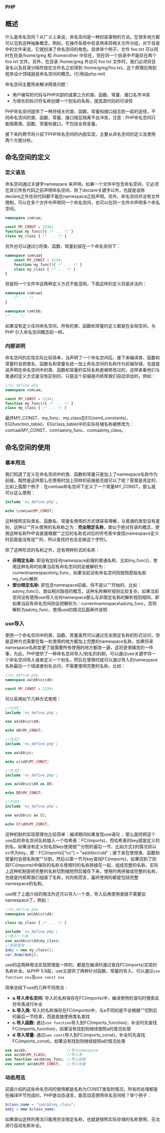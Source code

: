 ### PHP
##  概述
什么是命名空间？从广义上来说，命名空间是一种封装事物的方法。在很多地方都可以见到这种抽象概念。例如，在操作系统中目录用来将相关文件分组，对于目录中的文件来说，它就扮演了命名空间的角色。具体举个例子，文件 foo.txt 可以同时在目录/home/greg 和 /home/other 中存在，但在同一个目录中不能存在两个 foo.txt 文件。另外，在目录 /home/greg 外访问 foo.txt 文件时，我们必须将目录名以及目录分隔符放在文件名之前得到 /home/greg/foo.txt。这个原理应用到程序设计领域就是命名空间的概念。(引用自php.net)

命名空间主要用来解决两类问题：
* 用户编写的代码与PHP内部的或第三方的类、函数、常量、接口名字冲突
* 为很长的标识符名称创建一个别名的名称，提高源代码的可读性

PHP命名空间提供了一种将相关的类、函数、常量和接口组合到一起的途径，不同命名空间的类、函数、常量、接口相互隔离不会冲突，注意：PHP命名空间只能隔离类、函数、常量和接口，不包括全局变量。

接下来的两节将介绍下PHP命名空间的内部实现，主要从命名空间的定义及使用两个方面分析。

## 命名空间的定义
### 定义语法
命名空间通过关键字namespace 来声明，如果一个文件中包含命名空间，它必须在其它所有代码之前声明命名空间，除了declare关键字以外，也就是说除declare之外任何代码都不能在namespace之前声明。另外，命名空间并没有文件限制，可以在多个文件中声明同一个命名空间，也可以在同一文件中声明多个命名空间。
```php
namespace com\aa;

const MY_CONST = 1234;
function my_func(){ /* ... */ }
class my_class { /* ... */ }
```
另外也可以通过{}将类、函数、常量封装在一个命名空间下：
```php
namespace com\aa{
    const MY_CONST = 1234;
    function my_func(){ /* ... */ }
    class my_class { /* ... */ }
}
```
但是同一个文件中这两种定义方式不能混用，下面这样的定义将是非法的：
```php
namespace com\aa{
    /* ... */
}

namespace com\bb;
/* ... */
```
如果没有定义任何命名空间，所有的类、函数和常量的定义都是在全局空间，与 PHP 引入命名空间概念前一样。

### 内部说明
命名空间的实现实际比较简单，当声明了一个命名空间后，接下来编译类、函数和常量时会把类名、函数名和常量名统一加上命名空间的名称作为前缀存储，也就是说声明在命名空间中的类、函数和常量的实际名称是被修改过的，这样来看他们与普通的定义方式是没有区别的，只是这个前缀是内核帮我们自动添加的，例如：
```php
//ns_define.php
namespace com\aa;

const MY_CONST = 1234;
function my_func(){ /* ... */ }
class my_class { /* ... */ }
```
最终MY_CONST、my_func、my_class在EG(zend_constants)、EG(function_table)、EG(class_table)中的实际存储名称被修改为：com\aa\MY_CONST、com\aa\my_func、com\aa\my_class。

## 命名空间的使用
### 基本用法
我们知道了定义在命名空间中的类、函数和常量只是加上了namespace名称作为前缀，既然是这样那么在使用时加上同样的前缀是否就可以了呢？答案是肯定的，比如上面那个例子：在com\aa命名空间下定义了一个常量MY_CONST，那么就可以这么使用：
```php
include 'ns_define.php';

echo \com\aa\MY_CONST;
```
这种按照实际类名、函数名、常量名使用的方式很容易理解，与普通的类型没有差别，这种以"\"开头使用的名称称之为：**完全限定名称**，类似于绝对目录的概念，使用这种名称PHP会直接根据"\"之后的名称去对应的符号表中查找(namespace定义时前面是没有加"\"的，所以查找时也会去掉这个字符)。

除了这种形式的名称之外，还有两种形式的名称：
* __非限定名称:__ 即没有加任何namespace前缀的普通名称，比如my_func()，使用这种名称时如果当前有命名空间则会被解析为：currentnamespace\my_func，如果当前没有命名空间则按照原始名称my_func解析
* __部分限定名称:__ 即包含namespace前缀，但不是以"\"开始的，比如：aa\my_func()，类似相对路径的概念，这种名称解析规则比较复杂，如果当前空间没有使用use导入任何namespace那么与非限定名称的解析规则相同，即如果当前有命名空间则会把解析为：currentnamespace\aa\my_func，否则解析为aa\my_func，使用use的情况后面再作说明

### use导入
使用一个命名空间中的类、函数、常量虽然可以通过完全限定名称的形式访问，但是这种方式需要在每一处使用的地方都加上完整的namespace名称，如果将来namespace名称变更了就需要所有使用的地方都改一遍，这将是很痛苦的一件事，为此，PHP提供了一种命名空间导入/别名的机制，可以通过use关键字将一个命名空间导入或者定义一个别名，然后在使用时就可以通过导入的namespace名称最后一个域或者别名访问，不需要使用完整的名称，比如：
```php
//ns_define.php
namespace aa\bb\cc\dd;

const MY_CONST = 1234;
```
可以采用如下几种方式使用：
```php
//方式1:
include 'ns_define.php';

use aa\bb\cc\dd;

echo dd\MY_CONST;
```
```php
//方式2:
include 'ns_define.php';

use aa\bb\cc;

echo cc\dd\MY_CONST;
```
```php
//方式3:
include 'ns_define.php';

use aa\bb\cc\dd as DD;

echo DD\MY_CONST;
```
```php
//方式4:
include 'ns_define.php';

use aa\bb\cc as CC;

echo CC\dd\MY_CONST;
```
这种机制的实现原理也比较简单：编译期间如果发现use语句 ，那么就将把这个use后的命名空间名称插入一个哈希表：FC(imports)，而哈希表的key就是定义的别名，如果没有定义别名则key使用按"\"分割的最后一节，比如方式2的情况将以cc作为key，即：FC(imports)["cc"] = "aa\bb\cc\dd"；接下来在使用类、函数和常量时会把名称按"\"分割，然后以第一节为key查找FC(imports)，如果找到了则将FC(imports)中保存的名称与使用时的名称拼接在一起，组成完整的名称。实际上这种机制是把完整的名称切割缩短然后缓存下来，使用时再拼接成完整的名称，也就是内核帮我们组装了名称，对内核而言，最终使用的都是包括完整namespace的名称。


use除了上面介绍的用法外还可以导入一个类，导入后再使用类就不需要加namespace了，例如：
```php
//ns_define.php
namespace aa\bb\cc\dd;

class my_class { /* ... */ }
```
```php
include 'ns_define.php';
//导入一个类
use aa\bb\cc\dd\my_class;
//直接使用
$obj = new my_class();
var_dump($obj);
```
use的这两种用法实现原理是一样的，都是在编译时通过查找FC(imports)实现的名称补全。从PHP 5.6起，use又提供了两种针对函数、常量的导入，可以通过`use function xxx`及`use const xxx`

简单总结下use的几种不同用法：
* __a.导入命名空间:__ 导入的名称保存在FC(imports)中，编译使用的语句时搜索此符号表进行补全
* __b.导入类:__ 导入的名称保存在FC(imports)中，与a不同的是不会根据"\"切割后的最后一节检索，而是直接使用类名查找
* __c.导入函数:__ 通过`use function`导入到FC(imports_function)，补全时先查找FC(imports_function)，如果没有找到则继续按照a的情况处理
* __d.导入常量:__ 通过`use const`导入到FC(imports_const)，补全时先查找FC(imports_const)，如果没有找到则继续按照a的情况处理

```php
use aa\bb;                  //导入namespace
use aa\bb\MY_CLASS;         //导入类
use function aa\bb\my_func; //导入函数
use const aa\bb\MY_CONST;   //导入常量
```

### 动态用法
前面介绍的这些命名空间的使用都是名称为CONST类型的情况，所有的处理都是在编译环节完成的，PHP是动态语言，能否动态使用命名空间呢？举个例子：
```php
$class_name = "\aa\bb\my_class";
$obj = new $class_name;
```
如果类似这样的用法只能用完全限定名称，也就是按照实际存储的名称使用，无法进行自动名称补全。